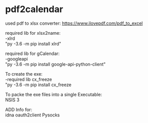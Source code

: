 # pdf2calendar

used pdf to xlsx converter: https://www.ilovepdf.com/pdf_to_excel

required lib for xlsx2name:\
	-xlrd\
	"py -3.6 -m pip install xlrd"

required lib for gCalendar:\
	-googleapi\
	"py -3.6 -m pip install google-api-python-client"
	
	
To create the exe:\
	-required lib cx_freeze\
	"py -3.6 -m pip install cx_freeze

To packe the exe files into a single Executable:\
	NSIS 3
	
ADD Info for:\
idna
oauth2client
Pysocks